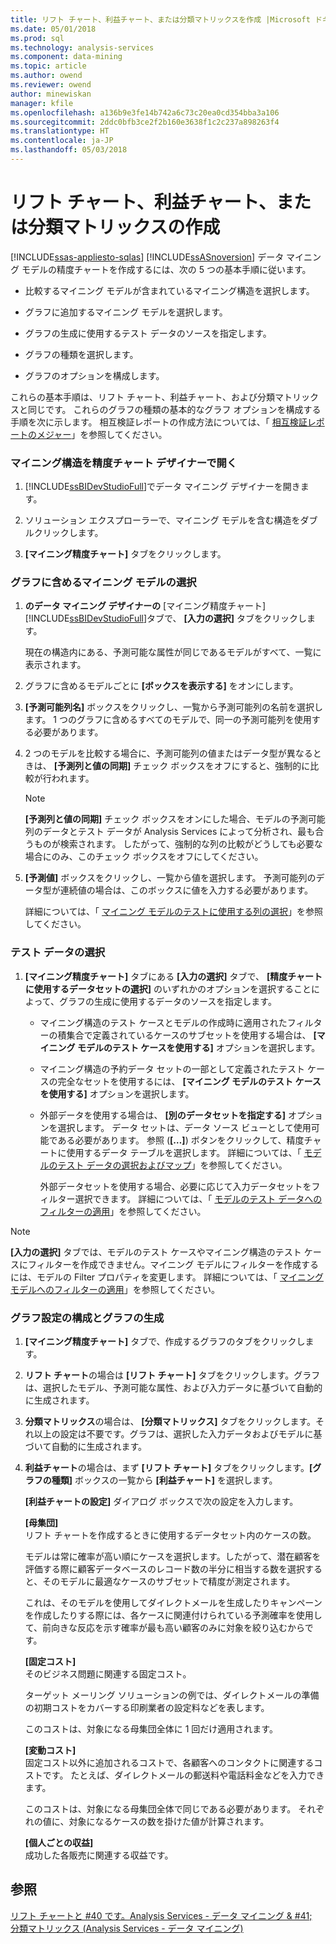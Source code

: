 ```yaml
---
title: リフト チャート、利益チャート、または分類マトリックスを作成 |Microsoft ドキュメント
ms.date: 05/01/2018
ms.prod: sql
ms.technology: analysis-services
ms.component: data-mining
ms.topic: article
ms.author: owend
ms.reviewer: owend
author: minewiskan
manager: kfile
ms.openlocfilehash: a136b9e3fe14b742a6c73c20ea0cd354bba3a106
ms.sourcegitcommit: 2ddc0bfb3ce2f2b160e3638f1c2c237a898263f4
ms.translationtype: HT
ms.contentlocale: ja-JP
ms.lasthandoff: 05/03/2018
---
```

# <a name="create-a-lift-chart-profit-chart-or-classification-matrix"></a>リフト チャート、利益チャート、または分類マトリックスの作成
[!INCLUDE[ssas-appliesto-sqlas](../../includes/ssas-appliesto-sqlas.md)]
  [!INCLUDE[ssASnoversion](../../includes/ssasnoversion-md.md)] データ マイニング モデルの精度チャートを作成するには、次の 5 つの基本手順に従います。  
  
-   比較するマイニング モデルが含まれているマイニング構造を選択します。  
  
-   グラフに追加するマイニング モデルを選択します。  
  
-   グラフの生成に使用するテスト データのソースを指定します。  
  
-   グラフの種類を選択します。  
  
-   グラフのオプションを構成します。  
  
 これらの基本手順は、リフト チャート、利益チャート、および分類マトリックスと同じです。 これらのグラフの種類の基本的なグラフ オプションを構成する手順を次に示します。 相互検証レポートの作成方法については、「 [相互検証レポートのメジャー](../../analysis-services/data-mining/measures-in-the-cross-validation-report.md)」を参照してください。  
  
### <a name="open-the-mining-structure-in-the-accuracy-chart-designer"></a>マイニング構造を精度チャート デザイナーで開く  
  
1.  [!INCLUDE[ssBIDevStudioFull](../../includes/ssbidevstudiofull-md.md)]でデータ マイニング デザイナーを開きます。  
  
2.  ソリューション エクスプローラーで、マイニング モデルを含む構造をダブルクリックします。  
  
3.  **[マイニング精度チャート]** タブをクリックします。  
  
### <a name="select-mining-models-for-inclusion-in-the-chart"></a>グラフに含めるマイニング モデルの選択  
  
1.  **のデータ マイニング デザイナーの** [マイニング精度チャート] [!INCLUDE[ssBIDevStudioFull](../../includes/ssbidevstudiofull-md.md)]タブで、 **[入力の選択]** タブをクリックします。  
  
     現在の構造内にある、予測可能な属性が同じであるモデルがすべて、一覧に表示されます。  
  
2.  グラフに含めるモデルごとに **[ボックスを表示する]** をオンにします。  
  
3.  **[予測可能列名]** ボックスをクリックし、一覧から予測可能列の名前を選択します。 1 つのグラフに含めるすべてのモデルで、同一の予測可能列を使用する必要があります。  
  
4.  2 つのモデルを比較する場合に、予測可能列の値またはデータ型が異なるときは、 **[予測列と値の同期]** チェック ボックスをオフにすると、強制的に比較が行われます。  
  
    > [!NOTE]  
    >  **[予測列と値の同期]** チェック ボックスをオンにした場合、モデルの予測可能列のデータとテスト データが Analysis Services によって分析され、最も合うものが検索されます。 したがって、強制的な列の比較がどうしても必要な場合にのみ、このチェック ボックスをオフにしてください。  
  
5.  **[予測値]** ボックスをクリックし、一覧から値を選択します。 予測可能列のデータ型が連続値の場合は、このボックスに値を入力する必要があります。  
  
     詳細については、「 [マイニング モデルのテストに使用する列の選択](../../analysis-services/data-mining/choose-the-column-to-use-for-testing-a-mining-model.md)」を参照してください。  
  
### <a name="select-testing-data"></a>テスト データの選択  
  
1.  **[マイニング精度チャート]** タブにある **[入力の選択]** タブで、 **[精度チャートに使用するデータセットの選択]** のいずれかのオプションを選択することによって、グラフの生成に使用するデータのソースを指定します。  
  
    -   マイニング構造のテスト ケースとモデルの作成時に適用されたフィルターの積集合で定義されているケースのサブセットを使用する場合は、 **[マイニング モデルのテスト ケースを使用する]** オプションを選択します。  
  
    -   マイニング構造の予約データ セットの一部として定義されたテスト ケースの完全なセットを使用するには、 **[マイニング モデルのテスト ケースを使用する]** オプションを選択します。  
  
    -   外部データを使用する場合は、 **[別のデータセットを指定する]** オプションを選択します。  データ セットは、データ ソース ビューとして使用可能である必要があります。   参照 (**[…]**) ボタンをクリックして、精度チャートに使用するデータ テーブルを選択します。 詳細については、「 [モデルのテスト データの選択およびマップ](../../analysis-services/data-mining/choose-and-map-model-testing-data.md)」を参照してください。  
  
         外部データセットを使用する場合、必要に応じて入力データセットをフィルター選択できます。 詳細については、「 [モデルのテスト データへのフィルターの適用](../../analysis-services/data-mining/apply-filters-to-model-testing-data.md)」を参照してください。  
  
> [!NOTE]  
>  **[入力の選択]** タブでは、モデルのテスト ケースやマイニング構造のテスト ケースにフィルターを作成できません。マイニング モデルにフィルターを作成するには、モデルの Filter プロパティを変更します。 詳細については、「 [マイニング モデルへのフィルターの適用](../../analysis-services/data-mining/apply-a-filter-to-a-mining-model.md)」を参照してください。  
  
### <a name="configure-chart-settings-and-generate-the-chart"></a>グラフ設定の構成とグラフの生成  
  
1.  **[マイニング精度チャート]** タブで、作成するグラフのタブをクリックします。  
  
2.  **リフト チャート**の場合は **[リフト チャート]** タブをクリックします。グラフは、選択したモデル、予測可能な属性、および入力データに基づいて自動的に生成されます。  
  
3.  **分類マトリックス**の場合は、 **[分類マトリックス]** タブをクリックします。それ以上の設定は不要です。グラフは、選択した入力データおよびモデルに基づいて自動的に生成されます。  
  
4.  **利益チャート**の場合は、まず **[リフト チャート]** タブをクリックします。**[グラフの種類]** ボックスの一覧から **[利益チャート]** を選択します。  
  
     **[利益チャートの設定]** ダイアログ ボックスで次の設定を入力します。  
  
     **[母集団]**  
     リフト チャートを作成するときに使用するデータセット内のケースの数。  
  
     モデルは常に確率が高い順にケースを選択します。したがって、潜在顧客を評価する際に顧客データベースのレコード数の半分に相当する数を選択すると、そのモデルに最適なケースのサブセットで精度が測定されます。  
  
     これは、そのモデルを使用してダイレクトメールを生成したりキャンペーンを作成したりする際には、各ケースに関連付けられている予測確率を使用して、前向きな反応を示す確率が最も高い顧客のみに対象を絞り込むからです。  
  
     **[固定コスト]**  
     そのビジネス問題に関連する固定コスト。  
  
     ターゲット メーリング ソリューションの例では、ダイレクトメールの準備の初期コストをカバーする印刷業者の設定料などを表します。  
  
     このコストは、対象になる母集団全体に 1 回だけ適用されます。  
  
     **[変動コスト]**  
     固定コスト以外に追加されるコストで、各顧客へのコンタクトに関連するコストです。 たとえば、ダイレクトメールの郵送料や電話料金などを入力できます。  
  
     このコストは、対象になる母集団全体で同じである必要があります。 それぞれの値に、対象になるケースの数を掛けた値が計算されます。  
  
     **[個人ごとの収益]**  
     成功した各販売に関連する収益です。  
  
## <a name="see-also"></a>参照  
 [リフト チャートと #40 です。Analysis Services - データ マイニング & #41;](../../analysis-services/data-mining/lift-chart-analysis-services-data-mining.md)   
 [分類マトリックス &#40;Analysis Services - データ マイニング&#41;](../../analysis-services/data-mining/classification-matrix-analysis-services-data-mining.md)  
  
  
